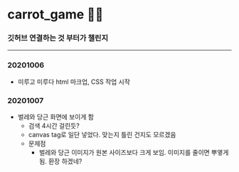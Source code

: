 # carrot_game 🥕🐰

### 깃허브 연결하는 것 부터가 챌린지

---------------------------------------

### 20201006
* 미루고 미루다 html 마크업, CSS 작업 시작

### 20201007
* 벌레와 당근 화면에 보이게 함
  * 검색 4시간 걸린듯?
  * canvas tag로 일단 넣었다. 맞는지 틀린 건지도 모르겠음
  * 문제점
    * 벌레와 당근 이미지가 원본 사이즈보다 크게 보임. 이미지를 줄이면 뿌옇게 됨. 환장 하겠네?

